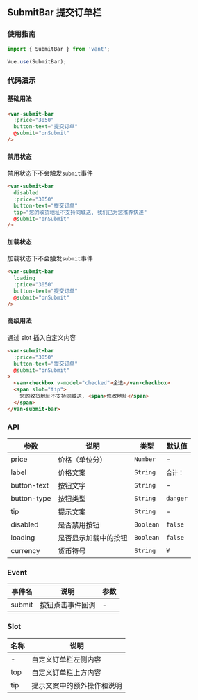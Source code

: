 ## SubmitBar 提交订单栏

### 使用指南
``` javascript
import { SubmitBar } from 'vant';

Vue.use(SubmitBar);
```

### 代码演示

#### 基础用法

```html
<van-submit-bar
  :price="3050"
  button-text="提交订单"
  @submit="onSubmit"
/>
```

#### 禁用状态
禁用状态下不会触发`submit`事件

```html
<van-submit-bar
  disabled
  :price="3050"
  button-text="提交订单"
  tip="您的收货地址不支持同城送, 我们已为您推荐快递"
  @submit="onSubmit"
/>
```

#### 加载状态
加载状态下不会触发`submit`事件

```html
<van-submit-bar
  loading
  :price="3050"
  button-text="提交订单"
  @submit="onSubmit"
/>
```

#### 高级用法
通过 slot 插入自定义内容

```html
<van-submit-bar
  :price="3050"
  button-text="提交订单"
  @submit="onSubmit"
>
  <van-checkbox v-model="checked">全选</van-checkbox>
  <span slot="tip">
    您的收货地址不支持同城送, <span>修改地址</span>
  </span>
</van-submit-bar>
```

### API

| 参数 | 说明 | 类型 | 默认值 |
|-----------|-----------|-----------|-------------|
| price | 价格（单位分） |  `Number` | - |
| label | 价格文案 |  `String` | `合计：` |
| button-text | 按钮文字 | `String` | - |
| button-type | 按钮类型 |  `String` | `danger` |
| tip | 提示文案 |  `String` | - |
| disabled | 是否禁用按钮 |  `Boolean` | `false` |
| loading | 是否显示加载中的按钮 |  `Boolean` | `false` |
| currency | 货币符号 |  `String` | `¥` |

### Event

| 事件名 | 说明 | 参数 |
|-----------|-----------|-----------|
| submit | 按钮点击事件回调 | - |

### Slot

| 名称 | 说明 |
|-----------|-----------|
| - | 自定义订单栏左侧内容 |
| top | 自定义订单栏上方内容 |
| tip | 提示文案中的额外操作和说明 |
